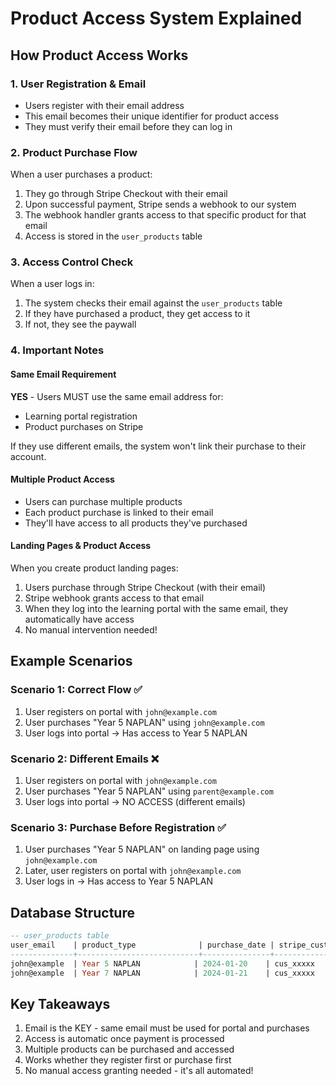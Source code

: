 # Product Access System Explained

## How Product Access Works

### 1. User Registration & Email
- Users register with their email address
- This email becomes their unique identifier for product access
- They must verify their email before they can log in

### 2. Product Purchase Flow
When a user purchases a product:
1. They go through Stripe Checkout with their email
2. Upon successful payment, Stripe sends a webhook to our system
3. The webhook handler grants access to that specific product for that email
4. Access is stored in the `user_products` table

### 3. Access Control Check
When a user logs in:
1. The system checks their email against the `user_products` table
2. If they have purchased a product, they get access to it
3. If not, they see the paywall

### 4. Important Notes

#### Same Email Requirement
**YES** - Users MUST use the same email address for:
- Learning portal registration
- Product purchases on Stripe

If they use different emails, the system won't link their purchase to their account.

#### Multiple Product Access
- Users can purchase multiple products
- Each product purchase is linked to their email
- They'll have access to all products they've purchased

#### Landing Pages & Product Access
When you create product landing pages:
1. Users purchase through Stripe Checkout (with their email)
2. Stripe webhook grants access to that email
3. When they log into the learning portal with the same email, they automatically have access
4. No manual intervention needed!

## Example Scenarios

### Scenario 1: Correct Flow ✅
1. User registers on portal with `john@example.com`
2. User purchases "Year 5 NAPLAN" using `john@example.com`
3. User logs into portal → Has access to Year 5 NAPLAN

### Scenario 2: Different Emails ❌
1. User registers on portal with `john@example.com`
2. User purchases "Year 5 NAPLAN" using `parent@example.com`
3. User logs into portal → NO ACCESS (different emails)

### Scenario 3: Purchase Before Registration ✅
1. User purchases "Year 5 NAPLAN" on landing page using `john@example.com`
2. Later, user registers on portal with `john@example.com`
3. User logs in → Has access to Year 5 NAPLAN

## Database Structure
```sql
-- user_products table
user_email    | product_type              | purchase_date | stripe_customer_id
--------------+---------------------------+---------------+-------------------
john@example  | Year 5 NAPLAN            | 2024-01-20    | cus_xxxxx
john@example  | Year 7 NAPLAN            | 2024-01-21    | cus_xxxxx
```

## Key Takeaways
1. Email is the KEY - same email must be used for portal and purchases
2. Access is automatic once payment is processed
3. Multiple products can be purchased and accessed
4. Works whether they register first or purchase first
5. No manual access granting needed - it's all automated!
